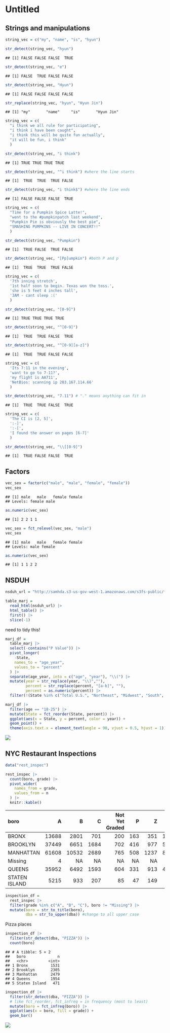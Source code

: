 Untitled
================

## Strings and manipulations

``` r
string_vec = c("my", "name", "is", "hyun")

str_detect(string_vec, "hyun")
```

    ## [1] FALSE FALSE FALSE  TRUE

``` r
str_detect(string_vec, "e")
```

    ## [1] FALSE  TRUE FALSE FALSE

``` r
str_detect(string_vec, "Hyun")
```

    ## [1] FALSE FALSE FALSE FALSE

``` r
str_replace(string_vec, "hyun", "Hyun Jin")
```

    ## [1] "my"       "name"     "is"       "Hyun Jin"

``` r
string_vec = c(
  "i think we all rule for participating",
  "i think i have been caught",
  "i think this will be quite fun actually",
  "it will be fun, i think"
  )

str_detect(string_vec, "i think")
```

    ## [1] TRUE TRUE TRUE TRUE

``` r
str_detect(string_vec, "^i think") #where the line starts
```

    ## [1]  TRUE  TRUE  TRUE FALSE

``` r
str_detect(string_vec, "i think$") #where the line ends
```

    ## [1] FALSE FALSE FALSE  TRUE

``` r
string_vec = c(
  "Time for a Pumpkin Spice Latte!",
  "went to the #pumpkinpatch last weekend",
  "Pumpkin Pie is obviously the best pie",
  "SMASHING PUMPKINS -- LIVE IN CONCERT!!"
  )

str_detect(string_vec, "Pumpkin")
```

    ## [1]  TRUE FALSE  TRUE FALSE

``` r
str_detect(string_vec, "[Pp]umpkin") #both P and p 
```

    ## [1]  TRUE  TRUE  TRUE FALSE

``` r
string_vec = c(
  '7th inning stretch',
  '1st half soon to begin. Texas won the toss.',
  'she is 5 feet 4 inches tall',
  '3AM - cant sleep :('
  )

str_detect(string_vec, "[0-9]")
```

    ## [1] TRUE TRUE TRUE TRUE

``` r
str_detect(string_vec, "^[0-9]")
```

    ## [1]  TRUE  TRUE FALSE  TRUE

``` r
str_detect(string_vec, "^[0-9][a-z]")
```

    ## [1]  TRUE  TRUE FALSE FALSE

``` r
string_vec = c(
  'Its 7:11 in the evening',
  'want to go to 7-11?',
  'my flight is AA711',
  'NetBios: scanning ip 203.167.114.66'
  )

str_detect(string_vec, "7.11") # "." means anything can fit in
```

    ## [1]  TRUE  TRUE FALSE  TRUE

``` r
string_vec = c(
  'The CI is [2, 5]',
  ':-]',
  ':-[',
  'I found the answer on pages [6-7]'
  )

str_detect(string_vec, "\\[[0-9]")
```

    ## [1]  TRUE FALSE FALSE  TRUE

## Factors

``` r
vec_sex = factor(c("male", "male", "female", "female"))
vec_sex
```

    ## [1] male   male   female female
    ## Levels: female male

``` r
as.numeric(vec_sex)
```

    ## [1] 2 2 1 1

``` r
vec_sex = fct_relevel(vec_sex, "male")
vec_sex
```

    ## [1] male   male   female female
    ## Levels: male female

``` r
as.numeric(vec_sex)
```

    ## [1] 1 1 2 2

## NSDUH

``` r
nsduh_url = "http://samhda.s3-us-gov-west-1.amazonaws.com/s3fs-public/field-uploads/2k15StateFiles/NSDUHsaeShortTermCHG2015.htm"

table_marj = 
  read_html(nsduh_url) |>
  html_table() |>
  first() |>
  slice(-1)
```

need to tidy this!

``` r
marj_df = 
  table_marj |>
  select(-contains("P Value")) |>
  pivot_longer(
    -State,
    names_to = "age_year",
    values_to = "percent"
  ) |>
  separate(age_year, into = c("age", "year"), "\\(") |>
  mutate(year = str_replace(year, "\\)",""),
         percent = str_replace(percent, "[a-b]", ""),
         percent = as.numeric(percent)) |>
  filter(!(State %in% c("Total U.S.", "Northeast", "Midwest", "South", "North"))) # "!" remove them except ~
```

``` r
marj_df |>
  filter(age == "18-25") |>
  mutate(State = fct_reorder(State, percent)) |>
  ggplot(aes(x = State, y = percent, color = year)) +
  geom_point() +
  theme(axis.text.x = element_text(angle = 90, vjust = 0.5, hjust = 1))
```

![](strings_and_factors_files/figure-gfm/unnamed-chunk-10-1.png)<!-- -->

## NYC Restaurant Inspections

``` r
data("rest_inspec")
```

``` r
rest_inspec |>
  count(boro, grade) |>
  pivot_wider(
    names_from = grade,
    values_from = n
  ) |>
  knitr::kable()
```

| boro          |     A |     B |    C | Not Yet Graded |   P |    Z |    NA |
|:--------------|------:|------:|-----:|---------------:|----:|-----:|------:|
| BRONX         | 13688 |  2801 |  701 |            200 | 163 |  351 | 16833 |
| BROOKLYN      | 37449 |  6651 | 1684 |            702 | 416 |  977 | 51930 |
| MANHATTAN     | 61608 | 10532 | 2689 |            765 | 508 | 1237 | 80615 |
| Missing       |     4 |    NA |   NA |             NA |  NA |   NA |    13 |
| QUEENS        | 35952 |  6492 | 1593 |            604 | 331 |  913 | 45816 |
| STATEN ISLAND |  5215 |   933 |  207 |             85 |  47 |  149 |  6730 |

``` r
inspection_df =
  rest_inspec |>
  filter(grade %in% c("A", "B", "C"), boro != "Missing") |>
  mutate(boro = str_to_title(boro),
         dba = str_to_upper(dba)) #change to all upper case
```

Pizza places

``` r
inspection_df |>
  filter(str_detect(dba, "PIZZA")) |>
  count(boro)
```

    ## # A tibble: 5 × 2
    ##   boro              n
    ##   <chr>         <int>
    ## 1 Bronx          1531
    ## 2 Brooklyn       2305
    ## 3 Manhattan      2479
    ## 4 Queens         1954
    ## 5 Staten Island   471

``` r
inspection_df |>
  filter(str_detect(dba, "PIZZA")) |>
  # like fct_reorder, fct_infreq = in frequency (most to least)
  mutate(boro = fct_infreq(boro)) |> 
  ggplot(aes(x = boro, fill = grade)) +
  geom_bar()
```

![](strings_and_factors_files/figure-gfm/unnamed-chunk-15-1.png)<!-- -->
